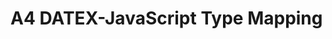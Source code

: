 # A4 DATEX-JavaScript Type Mapping

<!-- # Appendix: DATEX Types JavaScript Mapping

| JavaScript type | DATEX type | support | bijective | update propagation | limitations | futher information |
|---|---|---|---|---|---|---|
| [`string`](https://developer.mozilla.org/en-US/docs/Web/JavaScript/Reference/Global_Objects/String) | [`text`]() | full | yes<sup>*</sup> | yes | | |
| [`number`](https://developer.mozilla.org/en-US/docs/Web/JavaScript/Reference/Global_Objects/Number) | [`decimal`]() | full | yes<sup>*</sup> | yes | | |
| [`boolean`](https://developer.mozilla.org/en-US/docs/Web/JavaScript/Reference/Global_Objects/Boolean) | [`boolean`]() | full | yes<sup>*</sup> | yes | | |
| [`bigint`](https://developer.mozilla.org/en-US/docs/Web/JavaScript/Reference/Global_Objects/BigInt) | [`integer/big`]() | full | no | yes<sup>*</sup> | [`integer/64`]() is always mapped to [`bigint`](). [`bigint`]() is always mapped to `bigint` |
| [`String`](https://developer.mozilla.org/en-US/docs/Web/JavaScript/Reference/Global_Objects/String) | [`text & js:String`]() | full | yes<sup>*</sup> | yes | | |
| [`Number`](https://developer.mozilla.org/en-US/docs/Web/JavaScript/Reference/Global_Objects/Number) | [`decimal & js:Number`]() | full | yes<sup>*</sup> | yes | | |
| [`Boolean`](https://developer.mozilla.org/en-US/docs/Web/JavaScript/Reference/Global_Objects/Boolean) | [`boolean & js:Boolean`]() | full | yes<sup>*</sup> | yes | | |
| [`symbol`](https://developer.mozilla.org/en-US/docs/Web/JavaScript/Reference/Global_Objects/Symbol) | [`text & js:symbol/named`]() | full | yes | no | | For registered and well-known symbols, immutable in JavaScript |
|              | [`text & js:symbol/anonymous`]() | full | yes | no | | For default usage of symbols without names |
| [`null`](https://developer.mozilla.org/en-US/docs/Web/JavaScript/Reference/Global_Objects/null) | [`void`]() | full | yes | yes<sup>*</sup> | | |
| [`undefined`](https://developer.mozilla.org/en-US/docs/Web/JavaScript/Reference/Global_Objects/undefined) | [`void & js:undefined`]() | full | yes | yes<sup>*</sup> | | |
| [`empty`](https://developer.mozilla.org/en-US/docs/Web/JavaScript/Reference/Statements/Empty) | [`void & js:empty`]() | full | yes | yes<sup>*</sup> | | |
| [`Error`](https://developer.mozilla.org/en-US/docs/Web/JavaScript/Reference/Global_Objects/Error) | | | | | | |
| [`RegExp`](https://developer.mozilla.org/en-US/docs/Web/JavaScript/Reference/Global_Objects/RegExp) | | | | | | |
| [`Array`](https://developer.mozilla.org/en-US/docs/Web/JavaScript/Reference/Global_Objects/Array) | | | | | | |
| [`Int8Array`](https://developer.mozilla.org/en-US/docs/Web/JavaScript/Reference/Global_Objects/Int8Array) | | | | | | |
| [`Uint8Array`](https://developer.mozilla.org/en-US/docs/Web/JavaScript/Reference/Global_Objects/Uint8Array) | | | | | | |
| [`Uint8ClampedArray`](https://developer.mozilla.org/en-US/docs/Web/JavaScript/Reference/Global_Objects/Uint8ClampedArray) | | | | | | |
| [`Int16Array`](https://developer.mozilla.org/en-US/docs/Web/JavaScript/Reference/Global_Objects/Int16Array) | | | | | | |
| [`Uint16Array`](https://developer.mozilla.org/en-US/docs/Web/JavaScript/Reference/Global_Objects/Uint16Array) | | | | | | |
| [`Int32Array`](https://developer.mozilla.org/en-US/docs/Web/JavaScript/Reference/Global_Objects/Int32Array) | | | | | | |
| [`Uint32Array`](https://developer.mozilla.org/en-US/docs/Web/JavaScript/Reference/Global_Objects/Uint32Array) | | | | | | |
| [`Float32Array`](https://developer.mozilla.org/en-US/docs/Web/JavaScript/Reference/Global_Objects/Float32Array) | | | | | | |
| [`Float64Array`](https://developer.mozilla.org/en-US/docs/Web/JavaScript/Reference/Global_Objects/Float64Array) | | | | | | |
| [`BigInt64Array`](https://developer.mozilla.org/en-US/docs/Web/JavaScript/Reference/Global_Objects/BigInt64Array) | | | | | | |
| [`BigUint64Array`](https://developer.mozilla.org/en-US/docs/Web/JavaScript/Reference/Global_Objects/BigUint64Array) | | | | | | |
| [`Array`](https://developer.mozilla.org/en-US/docs/Web/JavaScript/Reference/Global_Objects/Array) | | | | | | |
| [`Map`](https://developer.mozilla.org/en-US/docs/Web/JavaScript/Reference/Global_Objects/Map) | | | | | | |
| [`Set`](https://developer.mozilla.org/en-US/docs/Web/JavaScript/Reference/Global_Objects/Set) | | | | | | |
| [`WeakMap`](https://developer.mozilla.org/en-US/docs/Web/JavaScript/Reference/Global_Objects/WeakMap) | | | | | | |
| [`WeakSet`](https://developer.mozilla.org/en-US/docs/Web/JavaScript/Reference/Global_Objects/WeakSet) | | | | | | |
| [`Object`](https://developer.mozilla.org/en-US/docs/Web/JavaScript/Reference/Global_Objects/Object) | | | | | | |
| [`ArrayBuffer`](https://developer.mozilla.org/en-US/docs/Web/JavaScript/Reference/Global_Objects/ArrayBuffer) | | | | | | |
| [`SharedArrayBuffer`](https://developer.mozilla.org/en-US/docs/Web/JavaScript/Reference/Global_Objects/SharedArrayBuffer) | | | | | | |
| [`DataView`](https://developer.mozilla.org/en-US/docs/Web/JavaScript/Reference/Global_Objects/DataView) | | | | | | |
| [`Atomics`](https://developer.mozilla.org/en-US/docs/Web/JavaScript/Reference/Global_Objects/Atomics) | | | | | | |
| [`WeakRef`](https://developer.mozilla.org/en-US/docs/Web/JavaScript/Reference/Global_Objects/WeakRef) | | | | | | |
| [`FinalizationRegistry`](https://developer.mozilla.org/en-US/docs/Web/JavaScript/Reference/Global_Objects/FinalizationRegistry) | | | | | | |
| [`Iterator`](https://developer.mozilla.org/en-US/docs/Web/JavaScript/Reference/Global_Objects/Iterator) | | | | | | |
| [`AsyncIterator`](https://developer.mozilla.org/en-US/docs/Web/JavaScript/Reference/Global_Objects/AsyncIterator) | | | | | | |
| [`Promise`](https://developer.mozilla.org/en-US/docs/Web/JavaScript/Reference/Global_Objects/Promise) | | | | | | |
| [`GeneratorFunction`](https://developer.mozilla.org/en-US/docs/Web/JavaScript/Reference/Global_Objects/GeneratorFunction) | | | | | | |
| [`AsyncGeneratorFunction`](https://developer.mozilla.org/en-US/docs/Web/JavaScript/Reference/Global_Objects/AsyncGeneratorFunction) | | | | | | |
| [`Generator`](https://developer.mozilla.org/en-US/docs/Web/JavaScript/Reference/Global_Objects/Generator) | | | | | | |
| [`AsyncGenerator`](https://developer.mozilla.org/en-US/docs/Web/JavaScript/Reference/Global_Objects/AsyncGenerator) | | | | | | |
| [`Function`](https://developer.mozilla.org/en-US/docs/Web/JavaScript/Reference/Global_Objects/Function) | | | | | | |
| [`AsyncFunction`](https://developer.mozilla.org/en-US/docs/Web/JavaScript/Reference/Global_Objects/AsyncFunction) | | | | | | |
| [`Reflect`](https://developer.mozilla.org/en-US/docs/Web/JavaScript/Reference/Global_Objects/Reflect) | | | | | | |
| [`Proxy`](https://developer.mozilla.org/en-US/docs/Web/JavaScript/Reference/Global_Objects/Proxy) | | | | | | |
| [`Date`](https://developer.mozilla.org/en-US/docs/Web/JavaScript/Reference/Global_Objects/Date) | | | | | | | -->
